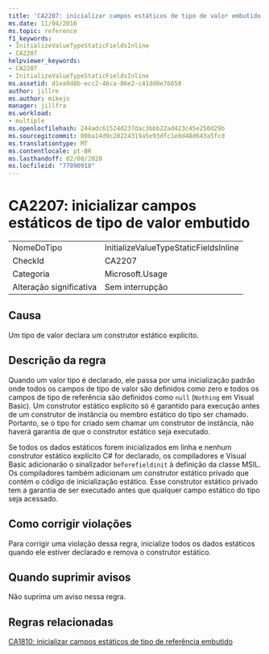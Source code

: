 ```yaml
---
title: 'CA2207: inicializar campos estáticos de tipo de valor embutido'
ms.date: 11/04/2016
ms.topic: reference
f1_keywords:
- InitializeValueTypeStaticFieldsInline
- CA2207
helpviewer_keywords:
- CA2207
- InitializeValueTypeStaticFieldsInline
ms.assetid: d1ea9d8b-ecc2-46ca-86e2-c41dd0e76658
author: jillre
ms.author: mikejo
manager: jillfra
ms.workload:
- multiple
ms.openlocfilehash: 244adc61524d237dac3bbb22ad423c45e250d29b
ms.sourcegitcommit: 00ba14d9c20224319a5e93dfc1e0d48d643a5fcd
ms.translationtype: MT
ms.contentlocale: pt-BR
ms.lasthandoff: 02/08/2020
ms.locfileid: "77090918"
---
```

# <a name="ca2207-initialize-value-type-static-fields-inline"></a>CA2207: inicializar campos estáticos de tipo de valor embutido

|||
|-|-|
|NomeDoTipo|InitializeValueTypeStaticFieldsInline|
|CheckId|CA2207|
|Categoria|Microsoft.Usage|
|Alteração significativa|Sem interrupção|

## <a name="cause"></a>Causa
Um tipo de valor declara um construtor estático explícito.

## <a name="rule-description"></a>Descrição da regra
Quando um valor tipo é declarado, ele passa por uma inicialização padrão onde todos os campos de tipo de valor são definidos como zero e todos os campos de tipo de referência são definidos como `null` (`Nothing` em Visual Basic). Um construtor estático explícito só é garantido para execução antes de um construtor de instância ou membro estático do tipo ser chamado. Portanto, se o tipo for criado sem chamar um construtor de instância, não haverá garantia de que o construtor estático seja executado.

Se todos os dados estáticos forem inicializados em linha e nenhum construtor estático explícito C# for declarado, os compiladores e Visual Basic adicionarão o sinalizador `beforefieldinit` à definição da classe MSIL. Os compiladores também adicionam um construtor estático privado que contém o código de inicialização estático. Esse construtor estático privado tem a garantia de ser executado antes que qualquer campo estático do tipo seja acessado.

## <a name="how-to-fix-violations"></a>Como corrigir violações
Para corrigir uma violação dessa regra, inicialize todos os dados estáticos quando ele estiver declarado e remova o construtor estático.

## <a name="when-to-suppress-warnings"></a>Quando suprimir avisos
Não suprima um aviso nessa regra.

## <a name="related-rules"></a>Regras relacionadas
[CA1810: inicializar campos estáticos de tipo de referência embutido](../code-quality/ca1810.md)
